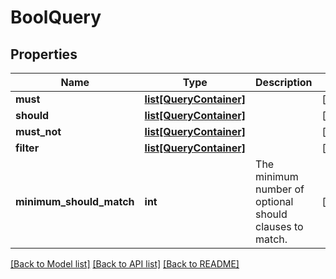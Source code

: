 # BoolQuery

## Properties
Name | Type | Description | Notes
------------ | ------------- | ------------- | -------------
**must** | [**list[QueryContainer]**](QueryContainer.md) |  | [optional] 
**should** | [**list[QueryContainer]**](QueryContainer.md) |  | [optional] 
**must_not** | [**list[QueryContainer]**](QueryContainer.md) |  | [optional] 
**filter** | [**list[QueryContainer]**](QueryContainer.md) |  | [optional] 
**minimum_should_match** | **int** | The minimum number of optional should clauses to match. | [optional] 

[[Back to Model list]](../README.md#documentation-for-models) [[Back to API list]](../README.md#documentation-for-api-endpoints) [[Back to README]](../README.md)


